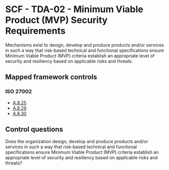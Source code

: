 # SCF - TDA-02 - Minimum Viable Product (MVP) Security Requirements
Mechanisms exist to design, develop and produce products and/or services in such a way that risk-based technical and functional specifications ensure Minimum Viable Product (MVP) criteria establish an appropriate level of security and resiliency based on applicable risks and threats.
## Mapped framework controls
### ISO 27002
- [A.8.25](../iso27002/a-8.md#a825)
- [A.8.29](../iso27002/a-8.md#a829)
- [A.8.30](../iso27002/a-8.md#a830)
  
## Control questions
Does the organization design, develop and produce products and/or services in such a way that risk-based technical and functional specifications ensure Minimum Viable Product (MVP) criteria establish an appropriate level of security and resiliency based on applicable risks and threats?
  